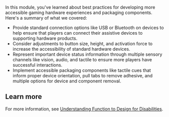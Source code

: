 In this module, you've learned about best practices for developing more accessible gaming hardware experiences and packaging components. Here's a summary of what we covered:

- Provide standard connection options like USB or Bluetooth on devices to help ensure that players can connect their assistive devices to supporting hardware products.
- Consider adjustments to button size, height, and activation force to increase the accessibility of standard hardware devices.
- Represent important device status information through multiple sensory channels like vision, audio, and tactile to ensure more players have successful interactions.
- Implement accessible packaging components like tactile cues that inform proper device orientation, pull tabs to remove adhesive, and multiple options for device and component removal.

## Learn more

For more information, see [Understanding Function to Design for Disabilities](/surface/inclusive-tech-lab/understanding-function-to-design-for-disabilities).
